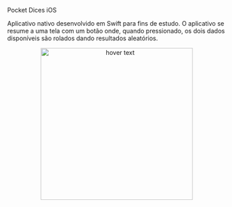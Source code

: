 Pocket Dices iOS

Aplicativo nativo desenvolvido em Swift para fins de estudo.
O aplicativo se resume a uma tela com um botão onde, quando pressionado, os dois dados disponíveis são rolados dando resultados aleatórios.

<p align="center">
  <img src="https://res.cloudinary.com/dzznfliwu/image/upload/v1673808030/Simulator_Screen_Shot_-_iPhone_11_-_2023-01-15_at_15.34.29_qeidid.png" width="350" title="hover text">
  </p>
